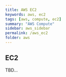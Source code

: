 ```yaml
---
title: AWS EC2
keywords: aws, ec2
tags: [aws, compute, ec2]
summary: "AWS Compute"
sidebar: aws_sidebar
permalink: /aws_ec2
folder: aws
---
```


## EC2

TBD...
